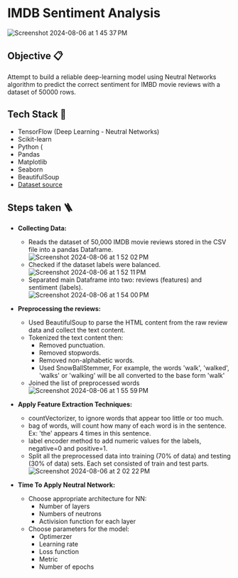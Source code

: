 # IMDB Sentiment Analysis

![Screenshot 2024-08-06 at 1 45 37 PM](https://github.com/user-attachments/assets/a5619649-f130-4bba-86dd-6df84f5c5709)

## Objective 📋
Attempt to build a reliable deep-learning model using Neutral Networks algorithm to predict the correct sentiment for IMBD movie reviews with a dataset of 50000 rows.

## Tech Stack 🧰
- TensorFlow (Deep Learning - Neutral Networks)
- Scikit-learn
- Python (
- Pandas
- Matplotlib
- Seaborn
- BeautifulSoup
- [Dataset source](https://ai.stanford.edu/~amaas/data/sentiment/)

## Steps taken 🪜
- **Collecting Data:**
    * Reads the dataset of 50,000 IMDB movie reviews stored in the CSV file into a pandas Dataframe.<br/>
      ![Screenshot 2024-08-06 at 1 52 02 PM](https://github.com/user-attachments/assets/da1fadb5-96c3-4359-996e-f185bce69b01)
    * Checked if the dataset labels were balanced.<br/>
      ![Screenshot 2024-08-06 at 1 52 11 PM](https://github.com/user-attachments/assets/46c74891-0370-4336-b09d-8dc5ac5c587a)
    * Separated main Dataframe into two: reviews (features) and sentiment (labels).<br/>
      ![Screenshot 2024-08-06 at 1 54 00 PM](https://github.com/user-attachments/assets/cd4c122f-a6b5-4458-9518-6f44a2375b95)
- **Preprocessing the reviews:** 
   * Used BeautifulSoup to parse the HTML content from the raw review data and collect the text content.
   * Tokenized the text content then:
      * Removed punctuation.
      * Removed stopwords.
      * Removed non-alphabetic words.
      * Used SnowBallStemmer, For example, the words 'walk', 'walked', 'walks' or 'walking' will be all converted to the base form 'walk'
   * Joined the list of preprocessed words<br/>
      ![Screenshot 2024-08-06 at 1 55 59 PM](https://github.com/user-attachments/assets/50e14e9b-c202-40b1-b86f-d1e4437be6b3)
- **Apply Feature Extraction Techniques:**
   * countVectorizer, to ignore words that appear too little or too much.
   * bag of words, will count how many of each word is in the sentence. Ex: 'the' appears 4 times in this sentence.
   * label encoder method to add numeric values for the labels, negative=0 and positive=1.
   * Split all the preprocessed data into training (70% of data) and testing (30% of data) sets. Each set consisted of train and test parts.<br/>
   ![Screenshot 2024-08-06 at 2 02 22 PM](https://github.com/user-attachments/assets/c5fc492b-e0e3-4cdc-ae35-5a62dc0f08b5)

- **Time To Apply Neutral Network:**
   * Choose appropriate architecture for NN:
      * Number of layers
      * Numbers of neutrons
      * Activision function for each layer
   * Choose parameters for the model:
      * Optimerzer
      * Learning rate
      * Loss function
      * Metric
      * Number of epochs

